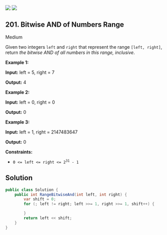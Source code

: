 [![](https://img.shields.io/github/stars/LeetCode-in-Net/LeetCode-in-Net?label=Stars&style=flat-square)](https://github.com/LeetCode-in-Net/LeetCode-in-Net)
[![](https://img.shields.io/github/forks/LeetCode-in-Net/LeetCode-in-Net?label=Fork%20me%20on%20GitHub%20&style=flat-square)](https://github.com/LeetCode-in-Net/LeetCode-in-Net/fork)

## 201\. Bitwise AND of Numbers Range

Medium

Given two integers `left` and `right` that represent the range `[left, right]`, return _the bitwise AND of all numbers in this range, inclusive_.

**Example 1:**

**Input:** left = 5, right = 7

**Output:** 4 

**Example 2:**

**Input:** left = 0, right = 0

**Output:** 0 

**Example 3:**

**Input:** left = 1, right = 2147483647

**Output:** 0 

**Constraints:**

*   <code>0 <= left <= right <= 2<sup>31</sup> - 1</code>

## Solution

```csharp
public class Solution {
    public int RangeBitwiseAnd(int left, int right) {
        var shift = 0;
        for (; left != right; left >>= 1, right >>= 1, shift++) { 

        }
        return left << shift;
    }
}
```
